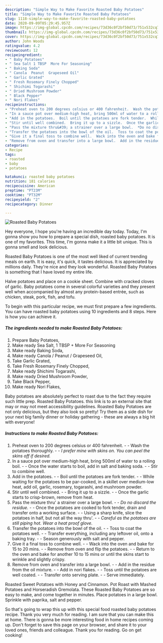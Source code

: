 ```yaml
---
description: "Simple Way to Make Favorite Roasted Baby Potatoes"
title: "Simple Way to Make Favorite Roasted Baby Potatoes"
slug: 1118-simple-way-to-make-favorite-roasted-baby-potatoes
date: 2020-09-09T05:29:45.957Z
image: https://img-global.cpcdn.com/recipes/73d36c0f2bf50d73/751x532cq70/roasted-baby-potatoes-recipe-main-photo.jpg
thumbnail: https://img-global.cpcdn.com/recipes/73d36c0f2bf50d73/751x532cq70/roasted-baby-potatoes-recipe-main-photo.jpg
cover: https://img-global.cpcdn.com/recipes/73d36c0f2bf50d73/751x532cq70/roasted-baby-potatoes-recipe-main-photo.jpg
author: John Woods
ratingvalue: 4.2
reviewcount: 12
recipeingredient:
- " Baby Potatoes"
- " Sea Salt 1 TBSP  More For Seasoning"
- " Baking Soda"
- " Canola  Peanut  Grapeseed Oil"
- " Garlic Grated"
- " Fresh Rosemary Finely Chopped"
- " Shichimi Togarashi"
- " Dried Mushroom Powder"
- " Black Pepper"
- " Nori Flakes"
recipeinstructions:
- "Preheat oven to 200 degrees celsius or 400 fahrenheit.  Wash the potatoes thoroughly.  *I prefer mine with skins on. You can peel the skins off if desired.*"
- "In a sauce pot over medium-high heat, bring 500ml of water to a rolling boil.  Once the water starts to boil, add in salt and baking soda.  Stir to combine well."
- "Add in the potatoes.  Boil until the potatoes are fork tender.  While waiting for the potatoes to be par-cooked, in a skillet over medium-low heat, add oil, garlic, rosemary, togarashi, and mushroom powder."
- "Stir until well combined.  Bring it up to a sizzle.  Once the garlic starts to crisp-brown, remove from heat."
- "Pass the mixture thru&#39; a strainer over a large bowl.  *Do no discard the residue.*  Once the potatoes are cooked to fork tender, drain and transfer onto a working surface.  Using a sharp knife, slice the potatoes in half, but not all the way thru&#39;.  *Careful as the potatoes are still piping hot. Wear a heat proof glove.*"
- "Transfer the potatoes into the bowl of the oil.  Toss to coat the potatoes well.  Transfer everything, including any leftover oil, onto a baking tray.  Season generously with salt and pepper."
- "Give it a final toss to combine well.  Wack into the oven and bake for 15 to 20 mins.  Remove from oven and flip the potatoes.  Return to the oven and bake for another 10 to 15 mins or until the skins start to wrinkle and slightly crispy."
- "Remove from oven and transfer into a large bowl.  Add in the residue from the oil mixture.  Add in nori flakes.  Toss until the potatoes are well coated.  Transfer onto serving plate.  Serve immediately."
categories:
- Recipe
tags:
- roasted
- baby
- potatoes

katakunci: roasted baby potatoes 
nutrition: 181 calories
recipecuisine: American
preptime: "PT23M"
cooktime: "PT32M"
recipeyield: "2"
recipecategory: Dinner

---
```



![Roasted Baby Potatoes](https://img-global.cpcdn.com/recipes/73d36c0f2bf50d73/751x532cq70/roasted-baby-potatoes-recipe-main-photo.jpg)

Hey everyone, I hope you're having an incredible day today. Today, I'm gonna show you how to prepare a special dish, roasted baby potatoes. It is one of my favorites. This time, I'm gonna make it a little bit unique. This is gonna smell and look delicious.

Roasted Baby Potatoes is one of the most well liked of current trending meals on earth. It is easy, it's quick, it tastes delicious. It is appreciated by millions daily. They're nice and they look wonderful. Roasted Baby Potatoes is something that I have loved my entire life.

Halve potatoes and place on a cookie sheet. Combine with cracked cloves of garlic. Baby potatoes come in several colorful varieties and they present well when accompanied by almost any protein-based entrée, such as chicken, steak, pork, fish, and tofu.


To begin with this particular recipe, we must first prepare a few ingredients. You can have roasted baby potatoes using 10 ingredients and 8 steps. Here is how you can achieve it.

<!--inarticleads1-->

##### The ingredients needed to make Roasted Baby Potatoes:

1. Prepare  Baby Potatoes,
1. Make ready  Sea Salt, 1 TBSP + More For Seasoning
1. Make ready  Baking Soda,
1. Make ready  Canola / Peanut / Grapeseed Oil,
1. Take  Garlic Grated,
1. Take  Fresh Rosemary Finely Chopped,
1. Make ready  Shichimi Togarashi,
1. Make ready  Dried Mushroom Powder,
1. Take  Black Pepper,
1. Make ready  Nori Flakes,


Baby potatoes are absolutely perfect to roast due to the fact they require such little prep. Roasted Baby Potatoes. this link is to an external site that may or may not meet accessibility guidelines. Roasted Baby Potatoes are not only delicious, but they also look so pretty! Try them as a side dish for your next big family dinner or holiday gathering - these are always a big hit with everyone! 

<!--inarticleads2-->

##### Instructions to make Roasted Baby Potatoes:

1. Preheat oven to 200 degrees celsius or 400 fahrenheit. -  - Wash the potatoes thoroughly. -  - *I prefer mine with skins on. You can peel the skins off if desired.*
1. In a sauce pot over medium-high heat, bring 500ml of water to a rolling boil. -  - Once the water starts to boil, add in salt and baking soda. -  - Stir to combine well.
1. Add in the potatoes. -  - Boil until the potatoes are fork tender. -  - While waiting for the potatoes to be par-cooked, in a skillet over medium-low heat, add oil, garlic, rosemary, togarashi, and mushroom powder.
1. Stir until well combined. -  - Bring it up to a sizzle. -  - Once the garlic starts to crisp-brown, remove from heat.
1. Pass the mixture thru&#39; a strainer over a large bowl. -  - *Do no discard the residue.* -  - Once the potatoes are cooked to fork tender, drain and transfer onto a working surface. -  - Using a sharp knife, slice the potatoes in half, but not all the way thru&#39;. -  - *Careful as the potatoes are still piping hot. Wear a heat proof glove.*
1. Transfer the potatoes into the bowl of the oil. -  - Toss to coat the potatoes well. -  - Transfer everything, including any leftover oil, onto a baking tray. -  - Season generously with salt and pepper.
1. Give it a final toss to combine well. -  - Wack into the oven and bake for 15 to 20 mins. -  - Remove from oven and flip the potatoes. -  - Return to the oven and bake for another 10 to 15 mins or until the skins start to wrinkle and slightly crispy.
1. Remove from oven and transfer into a large bowl. -  - Add in the residue from the oil mixture. -  - Add in nori flakes. -  - Toss until the potatoes are well coated. -  - Transfer onto serving plate. -  - Serve immediately.


Roasted Sweet Potatoes with Honey and Cinnamon. Pot Roast with Mashed Potatoes and Horseradish Gremolata. These Roasted Baby Potatoes are so easy to make, and come together in minutes. Place potatoes in a large bowl. Sprinkle with paprika, salt and pepper. 

So that's going to wrap this up with this special food roasted baby potatoes recipe. Thank you very much for reading. I am sure that you can make this at home. There is gonna be more interesting food in home recipes coming up. Don't forget to save this page on your browser, and share it to your loved ones, friends and colleague. Thank you for reading. Go on get cooking!
